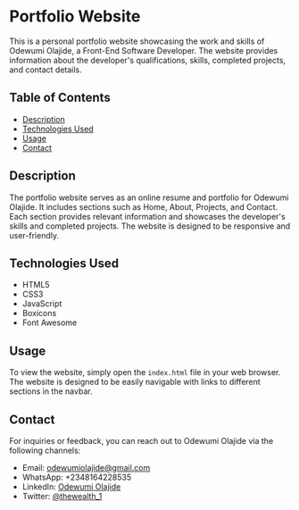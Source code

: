 # Portfolio Website

This is a personal portfolio website showcasing the work and skills of Odewumi Olajide, a Front-End Software Developer. The website provides information about the developer's qualifications, skills, completed projects, and contact details.

## Table of Contents

- [Description](#description)
- [Technologies Used](#technologies-used)
- [Usage](#usage)
- [Contact](#contact)

## Description

The portfolio website serves as an online resume and portfolio for Odewumi Olajide. It includes sections such as Home, About, Projects, and Contact. Each section provides relevant information and showcases the developer's skills and completed projects. The website is designed to be responsive and user-friendly.

## Technologies Used

- HTML5
- CSS3
- JavaScript
- Boxicons
- Font Awesome

## Usage

To view the website, simply open the `index.html` file in your web browser. The website is designed to be easily navigable with links to different sections in the navbar.

## Contact

For inquiries or feedback, you can reach out to Odewumi Olajide via the following channels:

- Email: odewumiolajide@gmail.com
- WhatsApp: +2348164228535
- LinkedIn: [Odewumi Olajide](https://www.linkedin.com/in/odewumi-olajide-98b93157)
- Twitter: [@thewealth_1](https://www.twitter.com/@thewealth_1)

